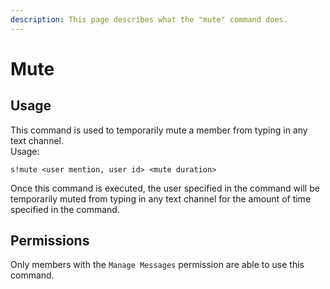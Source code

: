 ```yaml
---
description: This page describes what the "mute" command does.
---
```


# Mute

## Usage

This command is used to temporarily mute a member from typing in any text channel.  
Usage:

```text
s!mute <user mention, user id> <mute duration>
```

Once this command is executed, the user specified in the command will be temporarily muted from typing in any text channel for the amount of time specified in the command.

## Permissions

Only members with the  `Manage Messages` permission are able to use this command.

